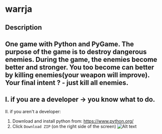 warrja
======

Description
-----------

One game with Python and PyGame. The purpose of the game is to destroy dangerous enemies.
During the game, the enemies become better and stronger. You too become can better by
killing enemies(your weapon will improve).
Your final intent ? - just kill all enemies.
------------------------------------------------------------------------------------------

I. if you are a developer -> you know what to do. 
------------------------------------------------

II. if you aren't a developer:
1. Download and install python from: https://www.python.org/  
2. Click `Download ZIP` (on the right side of the screen)
![Alt text](http://i.imgur.com/6NLMxpV.png )
